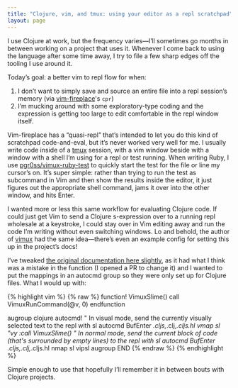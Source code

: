 ```yaml
---
title: "Clojure, vim, and tmux: using your editor as a repl scratchpad"
layout: page
---
```


I use Clojure at work, but the frequency varies—I’ll sometimes go months in between working on a project that uses it. Whenever I come back to using the language after some time away, I try to file a few sharp edges off the tooling I use around it.

Today’s goal: a better vim to repl flow for when:

1. I don’t want to simply save and source an entire file into a repl session’s memory (via [vim-fireplace](https://github.com/tpope/vim-fireplace)'s `cpr`)
2. I’m mucking around with some exploratory-type coding and the expression is getting too large to edit comfortable in the repl window itself.

Vim-fireplace has a “quasi-repl” that’s intended to let you do this kind of scratchpad code-and-eval, but it’s never worked very well for me. I usually write code inside of a [tmux](https://robots.thoughtbot.com/a-tmux-crash-course) session, with a vim window beside with a window with a shell I’m using for a repl or test running. When writing Ruby, I use [pgr0ss/vimux-ruby-test](https://github.com/pgr0ss/vimux-ruby-test) to quickly start the test for the file or line my cursor’s on. It’s super simple: rather than trying to run the test as subcommand in Vim and then show the results inside the editor, it just figures out the appropriate shell command, jams it over into the other window, and hits Enter. 

I wanted more or less this same workflow for evaluating Clojure code. If could just get Vim to send a Clojure s-expression over to a running repl wholesale at a keystroke, I could stay over in Vim editing away and run the code I’m writing without even switching windows. Lo and behold, the author of [vimux](https://github.com/benmills/vimux) had the same idea—there’s even an example config for setting this up in the project’s docs!

I’ve tweaked [the original documentation here slightly](https://github.com/benmills/vimux/blob/37f41195e6369ac602a08ec61364906600b771f1/doc/vimux.txt#L245-L273), as it had what I think was a mistake in the function (I opened a PR to change it) and I wanted to put the mappings in an autocmd group so they were only set up for Clojure files. What I would up with:


{% highlight vim %}
{% raw %}
function! VimuxSlime()
  call VimuxRunCommand(@v, 0)
endfunction

augroup clojure
  autocmd!
  " In visual mode, send the currently visually selected text to the repl with <leader>sl
  autocmd BufEnter *.cljs,*.clj,*.cljs.hl vmap <Leader>sl "vy :call VimuxSlime()<CR>
  " In normal mode, send the current block of code (that's surrounded by empty lines) to the repl with <leader>sl
  autocmd BufEnter *.cljs,*.clj,*.cljs.hl nmap <Leader>sl vip<Leader>sl<CR>
augroup END
{% endraw %}
{% endhighlight %}

Simple enough to use that hopefully I’ll remember it in between bouts with Clojure projects.
